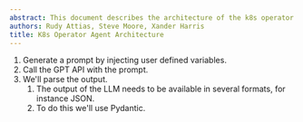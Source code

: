 ```yaml
---
abstract: This document describes the architecture of the k8s operator agent.
authors: Rudy Attias, Steve Moore, Xander Harris
title: K8s Operator Agent Architecture
---
```


1. Generate a prompt by injecting user defined variables.
2. Call the GPT API with the prompt.
3. We'll parse the output.
   1. The output of the LLM needs to be available in several formats, for
        instance JSON.
   2. To do this we'll use Pydantic.
